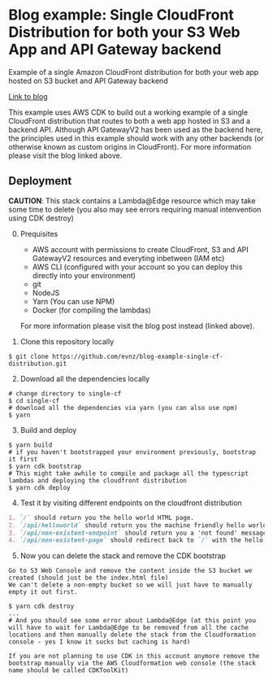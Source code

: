 # Blog example: Single CloudFront Distribution for both your S3 Web App and API Gateway backend

Example of a single Amazon CloudFront distribution for both your web app hosted on S3 bucket and API Gateway backend

[Link to blog](https://dev.to/evnz/single-cloudfront-distribution-for-s3-web-app-and-api-gateway-15c3)

This example uses AWS CDK to build out a working example of a single CloudFront distribution that routes to both a web app hosted in S3 and a backend API. Although API GatewayV2 has been used as the backend here, the principles used in this example should work with any other backends (or otherwise known as custom origins in CloudFront). For more information please visit the blog linked above.

## Deployment

**CAUTION**: This stack contains a Lambda@Edge resource which may take some time to delete (you also may see errors requiring manual intenvention using CDK destroy)

0. Prequisites

   - AWS account with permissions to create CloudFront, S3 and API GatewayV2 resources and everyting inbetween (IAM etc)
   - AWS CLI (configured with your account so you can deploy this directly into your environment)
   - git
   - NodeJS
   - Yarn (You can use NPM)
   - Docker (for compiling the lambdas)

   For more information please visit the blog post instead (linked above).

1. Clone this repository locally

```shell
$ git clone https://github.com/evnz/blog-example-single-cf-distribution.git
```

2. Download all the dependencies locally

```shell
# change directory to single-cf
$ cd single-cf
# download all the dependencies via yarn (you can also use npm)
$ yarn
```

3. Build and deploy

```shell
$ yarn build
# if you haven't bootstrapped your environment previously, bootstrap it first
$ yarn cdk bootstrap
# This might take awhile to compile and package all the typescript lambdas and deploying the cloudfront distribution
$ yarn cdk deploy
```

4. Test it by visiting different endpoints on the cloudfront distribution

```md
1. `/` should return you the hello world HTML page.
2. `/api/helloworld` should return you the machine friendly hello world message
3. `/api/non-existent-endpoint` should return you a 'not found' message
4. `/api/non-existent-page` should redirect back to `/` with the hello world HTML page
```

5. Now you can delete the stack and remove the CDK bootstrap

```
Go to S3 Web Console and remove the content inside the S3 bucket we created (should just be the index.html file)
We can't delete a non-empty bucket so we will just have to manually empty it out first.
```

```shell
$ yarn cdk destroy
...
# And you should see some error about Lambda@Edge (at this point you will have to wait for Lambda@Edge to be removed from all the cache locations and then manually delete the stack from the Cloudformation console - yes I know it sucks but caching is hard)
```

```
If you are not planning to use CDK in this account anymore remove the bootstrap manually via the AWS Cloudformation web console (the stack name should be called CDKToolKit)
```
